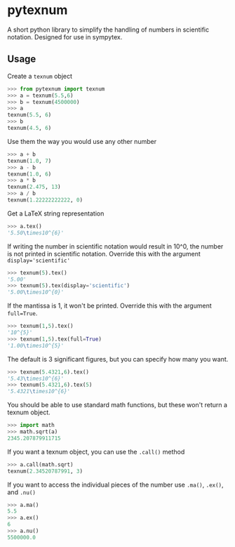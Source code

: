 pytexnum
========

A short python library to simplify the handling of numbers in scientific notation. Designed for use in sympytex.


Usage
-----

Create a `texnum` object
```python
>>> from pytexnum import texnum
>>> a = texnum(5.5,6)
>>> b = texnum(4500000)
>>> a
texnum(5.5, 6)
>>> b
texnum(4.5, 6)
```

Use them the way you would use any other number
```python
>>> a + b
texnum(1.0, 7)
>>> a - b
texnum(1.0, 6)
>>> a * b
texnum(2.475, 13)
>>> a / b
texnum(1.22222222222, 0)
```

Get a LaTeX string representation
```python
>>> a.tex()
'5.50\times10^{6}'
```

If writing the number in scientific notation would result in 10^0, the number
is not printed in scientific notation. Override this with the argument
`display='scientific'`
```python
>>> texnum(5).tex()
'5.00'
>>> texnum(5).tex(display='scientific')
'5.00\times10^{0}'
```

If the mantissa is 1, it won't be printed.
Override this with the argument `full=True`.
```python
>>> texnum(1,5).tex()
'10^{5}'
>>> texnum(1,5).tex(full=True)
'1.00\times10^{5}'
```

The default is 3 significant figures, but you can specify how many you want.
```python
>>> texnum(5.4321,6).tex()
'5.43\times10^{6}'
>>> texnum(5.4321,6).tex(5)
'5.4321\times10^{6}'
```

You should be able to use standard math functions, but these won't return a
texnum object.
```python
>>> import math
>>> math.sqrt(a)
2345.207879911715
```

If you want a texnum object, you can use the `.call()` method
```python
>>> a.call(math.sqrt)
texnum(2.34520787991, 3)
```

If you want to access the individual pieces of the number use
`.ma()`, `.ex()`, and `.nu()`
```python
>>> a.ma()
5.5
>>> a.ex()
6
>>> a.nu()
5500000.0
```